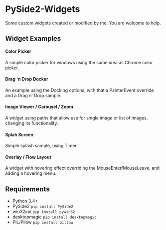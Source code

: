 # PySide2-Widgets
Some custom widgets created or modified by me. You are welcome to help.

## Widget Examples

#### Color Picker

A simple color picker for windows using the same idea as Chrome color picker.

#### Drag 'n Drop Docker

An example using the Docking options, with that a PainterEvent override and a Drag n' Drop sample.

#### Image Viewer / Carousel / Zoom

A widget using paths that allow use for single image or list of images, changing its functionality.

#### Splah Screen

Simple splash sample, using Timer.

#### Overlay / Flow Layout

A widget with hovering effect overriding the MouseEnter/MouseLeave, and adding a hovering menu.


## Requirements

- Python 3.4+
- PySide2 ```pip install PySide2``` 
- win32api ```pip install pywin32```
- desktopmagic ```pip install desktopmagic```
- PIL/Pilow ```pip install pillow```

